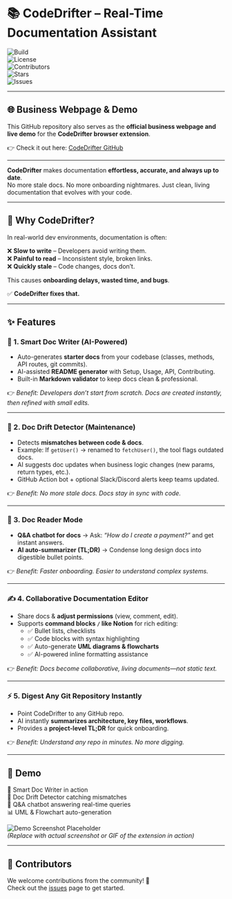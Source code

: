 # 📚 CodeDrifter – Real-Time Documentation Assistant  

![Build](https://img.shields.io/badge/build-passing-brightgreen)  
![License](https://img.shields.io/badge/license-MIT-blue)  
![Contributors](https://img.shields.io/github/contributors/TsangDaXin/codeDrifter)  
![Stars](https://img.shields.io/github/stars/TsangDaXin/codeDrifter?style=social)  
![Issues](https://img.shields.io/github/issues/TsangDaXin/codeDrifter)  

---

## 🌐 Business Webpage & Demo  

This GitHub repository also serves as the **official business webpage and live demo** for the **CodeDrifter browser extension**.  

👉 Check it out here: [CodeDrifter GitHub](https://github.com/TsangDaXin/codeDrifter)  

---

**CodeDrifter** makes documentation **effortless, accurate, and always up to date**.  
No more stale docs. No more onboarding nightmares. Just clean, living documentation that evolves with your code.  

---

## 🌟 Why CodeDrifter?  

In real-world dev environments, documentation is often:  

❌ **Slow to write** – Developers avoid writing them.  
❌ **Painful to read** – Inconsistent style, broken links.  
❌ **Quickly stale** – Code changes, docs don’t.  

This causes **onboarding delays, wasted time, and bugs**.  

✅ **CodeDrifter fixes that.**  

---

## ✨ Features  

### 📝 1. Smart Doc Writer (AI-Powered)  
- Auto-generates **starter docs** from your codebase (classes, methods, API routes, git commits).  
- AI-assisted **README generator** with Setup, Usage, API, Contributing.  
- Built-in **Markdown validator** to keep docs clean & professional.  

👉 *Benefit: Developers don’t start from scratch. Docs are created instantly, then refined with small edits.*  

---

### 🔄 2. Doc Drift Detector (Maintenance)  
- Detects **mismatches between code & docs**.  
- Example: If `getUser()` → renamed to `fetchUser()`, the tool flags outdated docs.  
- AI suggests doc updates when business logic changes (new params, return types, etc.).  
- GitHub Action bot + optional Slack/Discord alerts keep teams updated.  

👉 *Benefit: No more stale docs. Docs stay in sync with code.*  

---

### 📖 3. Doc Reader Mode  
- **Q&A chatbot for docs** → Ask: *“How do I create a payment?”* and get instant answers.  
- **AI auto-summarizer (TL;DR)** → Condense long design docs into digestible bullet points.  

👉 *Benefit: Faster onboarding. Easier to understand complex systems.*  

---

### ✍️ 4. Collaborative Documentation Editor  
- Share docs & **adjust permissions** (view, comment, edit).  
- Supports **command blocks `/` like Notion** for rich editing:  
  - ✅ Bullet lists, checklists  
  - ✅ Code blocks with syntax highlighting  
  - ✅ Auto-generate **UML diagrams & flowcharts**  
  - ✅ AI-powered inline formatting assistance  

👉 *Benefit: Docs become collaborative, living documents—not static text.*  

---

### ⚡ 5. Digest Any Git Repository Instantly  
- Point CodeDrifter to any GitHub repo.  
- AI instantly **summarizes architecture, key files, workflows**.  
- Provides a **project-level TL;DR** for quick onboarding.  

👉 *Benefit: Understand any repo in minutes. No more digging.*  

---

## 📸 Demo  

📝 Smart Doc Writer in action  
🔄 Doc Drift Detector catching mismatches  
🤖 Q&A chatbot answering real-time queries  
📊 UML & Flowchart auto-generation  

![Demo Screenshot Placeholder](./demo-screenshot.png)  
*(Replace with actual screenshot or GIF of the extension in action)*  

---

## 🤝 Contributors  

We welcome contributions from the community! 🚀  
Check out the [issues](https://github.com/TsangDaXin/codeDrifter/issues) page to get started.  
